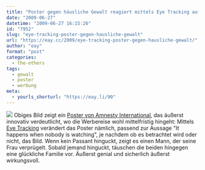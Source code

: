 ```yaml
---
title: "Poster gegen häusliche Gewalt reagiert mittels Eye Tracking auf Blicke"
date: "2009-06-27"
datetime: "2009-06-27 16:15:26"
id: "7952"
slug: "eye-tracking-poster-gegen-hausliche-gewalt"
url: "https://eay.cc/2009/eye-tracking-poster-gegen-hausliche-gewalt/"
author: "eay"
format: "post"
categories:
  - the-others
tags:
  - gewalt
  - poster
  - werbung
meta:
  - yourls_shorturl: "https://eay.li/90"
---
```


![](https://eay.cc/uploads/2009/amnestyposter.jpg) Obiges Bild zeigt ein [Poster von Amnesty International](http://www.coloribus.com/adsarchive/prints/amnesty-international-eye-tracking-315801/), das äußerst innovativ verdeutlicht, wo die Werbereise wohl mittelfristig hingeht: Mittels [Eye Tracking](http://de.wikipedia.org/wiki/Blickbewegungsregistrierung) verändert das Poster nämlich, passend zur Aussage "It happens when nobody is watching", je nachdem ob es betrachtet wird oder nicht, das Bild. Wenn kein Passant hinguckt, zeigt es einen Mann, der seine Frau verprügelt. Sobald jemand hinguckt, täuschen die beiden hingegen eine glückliche Familie vor. Äußerst genial und sicherlich äußerst wirkungsvoll.
